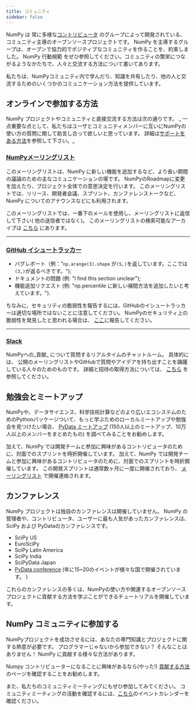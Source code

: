 ```yaml
---
title: コミュニティ
sidebar: false
---
```


NumPy は 常に多様な[コントリビュータ](/ja/teams/) のグループによって開発されている、コミュニティ主導のオープンソースプロジェクトです。 NumPy を主導するグループは、オープンで協力的でポジティブなコミュニティを作ることを、約束しました。 NumPy 行動規範 をぜひ参照してください。コミュニティの繁栄につながるようなかたちで、人々と交流する方法について書いてあります。

私たちは、NumPyコミュニティ内で学んだり、知識を共有したり、他の人と交流するためのいくつかのコミュニケーション方法を提供しています。

## オンラインで参加する方法

NumPy プロジェクトやコミュニティと直接交流する方法は次の通りです。
_ 一点重要な点として、私たちはユーザとコミュニティメンバーに互いにNumPyの使い方の質問に関して助言し合って欲しいと思っています。 詳細は[サポートをある方法](/gethelp)を参照して下さい。_

### [NumPyメーリングリスト](https://mail.python.org/mailman/listinfo/numpy-discussion)

このメーリングリストは、NumPy に新しい機能を追加するなど、より長い期間の議論のための主なコミュニケーションの場です。 NumPyのRoadmapに変更を加えたり、プロジェクト全体での意思決定を行います。
このメーリングリストでは、リリース、開発者会議、スプリント、カンファレンストークなど、NumPy についてのアナウンスなどにも利用されます。

このメーリングリストでは、一番下のメールを使用し、メーリングリストに返信して下さい( 他の送信者ではなく)。 このメーリングリストの検索可能なアーカイブは [こちら](https://mail.python.org/archives/list/numpy-discussion@python.org/) にあります。

***

### [GitHub イシュートラッカー](https://github.com/numpy/numpy/issues)

- バグレポート（例：”`np.arange(3).shape` が`(5,)`を返しています。ここでは`(3,)`が返るべきです。");
- ドキュメントの問題 (例: "I find this section unclear");
- 機能追加リクエスト (例: "np.percentile に新しい補間方法を追加したいと考えています。").

ちなみに、セキュリティの脆弱性を報告するには、GitHubのイシュートラッカーは適切な場所ではないことに注意してください。 NumPyのセキュリティ上の脆弱性を発見したと思われる場合は、 [ここ](https://tidelift.com/docs/security)に報告してください。

***

### [Slack](https://numpy-team.slack.com)

NumPyへの_貢献_ について質問するリアルタイムのチャットルーム。
具体的には、 公開のメーリングリストやGitHubで質問やアイデアを持ち出すことを躊躇している人々のためのものです。
詳細と招待の取得方法については、
[こちら](https://numpy.org/devdocs/dev/index.html#contributing-to-numpy) を参照してください。

## 勉強会とミートアップ

NumPyや、データサイエンス、科学技術計算などのより広いエコシステムのためのPythonパッケージついて、もっと学ぶためのローカルミートアップや勉強会を見つけたい場合、 [PyData ミートアップ](https://www.meetup.com/pro/pydata/) (150人以上のミートアップ、10万人以上のメンバーをまとめたもの) を調べてみることをお勧めします。

加えて、NumPy では開発チームと参加に興味があるコントリビュータのために、対面でのスプリントを時折開催しています。 加えて、NumPy では開発チームと参加に興味があるコントリビュータのために、対面でのスプリントを時折開催しています。 この開発スプリントは通常数ヶ月に一度に開催されており、 [メーリングリスト](https://mail.python.org/mailman/listinfo/numpy-discussion) で開催連絡されます。

## カンファレンス

NumPy プロジェクトは独自のカンファレンスは開催していません。 NumPy の管理者や、コントリビュータ、ユーザーに最も人気があったカンファレンスは、SciPy および PyDataのカンファレンスです。

- SciPy US
- EuroSciPy
- SciPy Latin America
- SciPy India
- SciPyData Japan
- <a href="https://pydata.org/event-schedule/">PyData conference</a> (年に15~20のイベントが様々な国で開催されています。 )

これらのカンファレンスの多くは、NumPyの使い方や関連するオープンソースプロジェクトに貢献する方法を学ぶことができるチュートリアルを開催しています。

## NumPy コミュニティに参加する

NumPyプロジェクトを成功させるには、あなたの専門知識とプロジェクトに関する熱意が必要です。 プログラマーじゃないから参加できない？ そんなことはありません！ NumPy に貢献する様々な方法があります。

Numpy コントリビューターになることに興味があるなら(やった!) [貢献する方法](/contribute) のページを確認することをお勧めします。

また、私たちのコミュニティミーティングにもぜひ参加してみてください。 コミュニティミーティングの活動を確認するには、[こちら](https://scientific-python.org/calendars/)のイベントカレンダーを確認ください。
